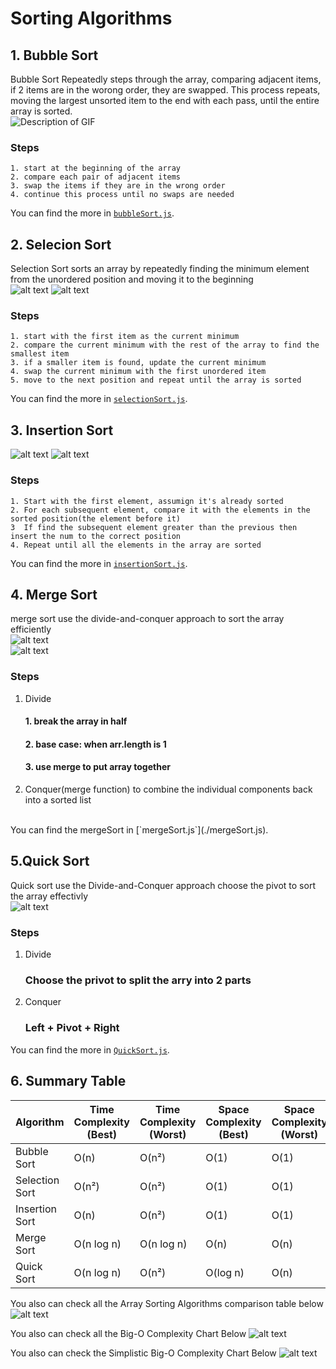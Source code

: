 # Sorting Algorithms
## 1. Bubble Sort
Bubble Sort Repeatedly steps through the array, comparing adjacent items, if 2 items are in the worong order, they are swapped. This process repeats, moving the largest unsorted item to the end with each pass, until the entire array is sorted. <br>
![Description of GIF](../image/bubbleSort.gif)
### Steps
    1. start at the beginning of the array
    2. compare each pair of adjacent items
    3. swap the items if they are in the wrong order
    4. continue this process until no swaps are needed
You can find the more in [`bubbleSort.js`](./bubbleSort.js).

## 2. Selecion Sort
Selection Sort sorts an array by repeatedly finding the minimum element from the unordered position and moving it to the beginning <br>
![alt text](../image/selectionSort.gif)
![alt text](../image/selectionSort2.gif)
### Steps
    1. start with the first item as the current minimum
    2. compare the current minimum with the rest of the array to find the smallest item
    3. if a smaller item is found, update the current minimum
    4. swap the current minimum with the first unordered item
    5. move to the next position and repeat until the array is sorted

You can find the more in [`selectionSort.js`](./selectionSort.js).

## 3. Insertion Sort
![alt text](../image/insertionSort.gif)
![alt text](../image/insertionSort2.gif)
### Steps
    1. Start with the first element, assumign it's already sorted
    2. For each subsequent element, compare it with the elements in the sorted position(the element before it)
    3  If find the subsequent element greater than the previous then insert the num to the correct position
    4. Repeat until all the elements in the array are sorted
You can find the more in [`insertionSort.js`](./insertionSort.js).

## 4. Merge Sort
merge sort use the divide-and-conquer approach to sort the array efficiently <br>
![alt text](../image/mergeSort.gif)  <br>
![alt text](../image/mergeSort.svg)
### Steps
1. Divide
    #### 1. break the array in half
    #### 2. base case: when arr.length is 1
    #### 3. use merge to put array together
2. Conquer(merge function) to combine the individual components back into a  sorted list </br>
</br>
You can find the mergeSort in [`mergeSort.js`](./mergeSort.js).

## 5.Quick Sort
Quick sort use the Divide-and-Conquer approach choose the pivot to sort the array effectivly <br>
![alt text](../image/quickSort.gif)
### Steps
1. Divide
    ### Choose the privot to split the arry into 2 parts
2. Conquer
   ### Left + Pivot + Right
You can find the more in [`QuickSort.js`](./quickSort.js).

## 6. Summary Table
| Algorithm       | Time Complexity (Best) | Time Complexity (Worst) | Space Complexity (Best) | Space Complexity (Worst) |
|-----------------|------------------------|--------------------------|--------------------------|---------------------------|
| Bubble Sort     | O(n)                   | O(n²)                    | O(1)                     | O(1)                      |
| Selection Sort  | O(n²)                  | O(n²)                    | O(1)                     | O(1)                      |
| Insertion Sort  | O(n)                   | O(n²)                    | O(1)                     | O(1)                      |
| Merge Sort      | O(n log n)             | O(n log n)               | O(n)                     | O(n)                      |
| Quick Sort      | O(n log n)             | O(n²)                    | O(log n)                 | O(n)                      |

You also can check all the  Array Sorting Algorithms comparison table below
![alt text](../image/arraySortingAlgorithms.png)

You also can check all the  Big-O Complexity Chart Below
![alt text](../image/BigO-All.png)

You also can check the Simplistic Big-O Complexity Chart Below
![alt text](../image/BigO.png)